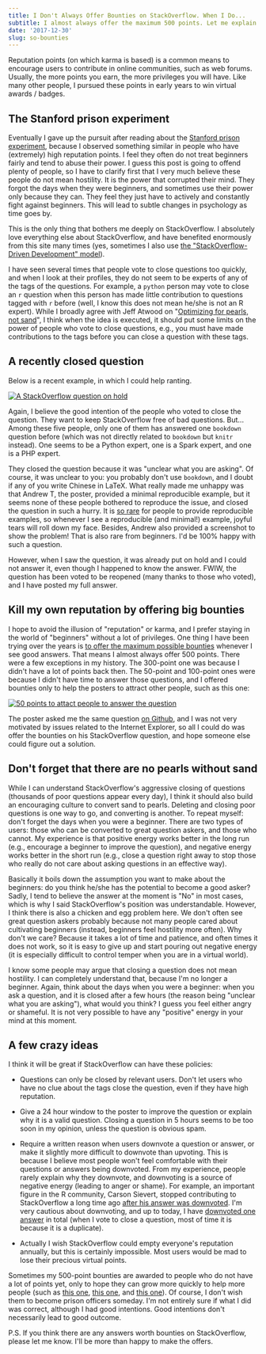 ```yaml
---
title: I Don't Always Offer Bounties on StackOverflow. When I Do...
subtitle: I almost always offer the maximum 500 points. Let me explain why.
date: '2017-12-30'
slug: so-bounties
---
```


Reputation points (on which karma is based) is a common means to encourage users to contribute in online communities, such as web forums. Usually, the more points you earn, the more privileges you will have. Like many other people, I pursued these points in early years to win virtual awards / badges.

## The Stanford prison experiment

Eventually I gave up the pursuit after reading about the [Stanford prison experiment](https://en.wikipedia.org/wiki/Stanford_prison_experiment), because I observed something similar in people who have (extremely) high reputation points. I feel they often do not treat beginners fairly and tend to abuse their power. I guess this post is going to offend plenty of people, so I have to clarify first that I very much believe these people do not mean hostility. It is the power that corrupted their mind. They forgot the days when they were beginners, and sometimes use their power only because they can. They feel they just have to actively and constantly fight against beginners. This will lead to subtle changes in psychology as time goes by.

This is the only thing that bothers me deeply on StackOverflow. I absolutely love everything else about StackOverflow, and have benefited enormously from this site many times (yes, sometimes I also use [the "StackOverflow-Driven Development" model](https://twitter.com/thepracticaldev/status/705825638851149824)).

I have seen several times that people vote to close questions too quickly, and when I look at their profiles, they do not seem to be experts of any of the tags of the questions. For example, a `python` person may vote to close an `r` question when this person has made little contribution to questions tagged with `r` before (well, I know this does not mean he/she is not an R expert). While I broadly agree with Jeff Atwood on "[Optimizing for pearls, not sand](https://stackoverflow.blog/2011/06/13/optimizing-for-pearls-not-sand/)", I think when the idea is executed, it should put some limits on the power of people who vote to close questions, e.g., you must have made contributions to the tags before you can close a question with these tags.

## A recently closed question

Below is a recent example, in which I could help ranting.

[![A StackOverflow question on hold](https://db.yihui.name/images/so-on-hold.png)](https://stackoverflow.com/q/47990152/559676)

Again, I believe the good intention of the people who voted to close the question. They want to keep StackOverflow free of bad questions. But... Among these five people, only one of them has answered one `bookdown` question before (which was not directly related to `bookdown` but `knitr` instead). One seems to be a Python expert, one is a Spark expert, and one is a PHP expert.

They closed the question because it was "unclear what you are asking". Of course, it was unclear to you: you probably don't use `bookdown`, and I doubt if any of you write Chinese in LaTeX. What really made me unhappy was that Andrew T, the poster, provided a minimal reproducible example, but it seems none of these people bothered to reproduce the issue, and closed the question in such a hurry. It is [so rare](/en/2017/10/501st-reminder/) for people to provide reproducible examples, so whenever I see a reproducible (and minimal!) example, joyful tears will roll down my face. Besides, Andrew also provided a screenshot to show the problem! That is also rare from beginners. I'd be 100% happy with such a question.

However, when I saw the question, it was already put on hold and I could not answer it, even though I happened to know the answer. FWIW, the question has been voted to be reopened (many thanks to those who voted), and I have posted my full answer.

## Kill my own reputation by offering big bounties

I hope to avoid the illusion of "reputation" or karma, and I prefer staying in the world of "beginners" without a lot of privileges. One thing I have been trying over the years is [to offer the maximum possible bounties](https://stackoverflow.com/users/559676/yihui-xie?tab=bounties&sort=offered) whenever I see good answers. That means I almost always offer 500 points. There were a few exceptions in my history. The 300-point one was because I didn't have a lot of points back then. The 50-point and 100-point ones were because I didn't have time to answer those questions, and I offered bounties only to help the posters to attract other people, such as this one:

[![50 points to attact people to answer the question](https://db.yihui.name/images/so-bounty.png)](https://stackoverflow.com/q/47840392/559676)

The poster asked me the same question [on Github](https://github.com/rstudio/bookdown/issues/499), and I was not very motivated by issues related to the Internet Explorer, so all I could do was offer the bounties on his StackOverflow question, and hope someone else could figure out a solution.

## Don't forget that there are no pearls without sand

While I can understand StackOverflow's aggressive closing of questions (thousands of poor questions appear every day), I think it should also build an encouraging culture to convert sand to pearls. Deleting and closing poor questions is one way to go, and converting is another. To repeat myself: don't forget the days when you were a beginner. There are two types of users: those who can be converted to great question askers, and those who cannot. My experience is that positive energy works better in the long run (e.g., encourage a beginner to improve the question), and negative energy works better in the short run (e.g., close a question right away to stop those who really do not care about asking questions in an effective way).

Basically it boils down the assumption you want to make about the beginners: do you think he/she has the potential to become a good asker? Sadly, I tend to believe the answer at the moment is "No" in most cases, which is why I said StackOverflow's position was understandable. However, I think there is also a chicken and egg problem here. We don't often see great question askers probably because not many people cared about cultivating beginners (instead, beginners feel hostility more often). Why don't we care? Because it takes a lot of time and patience, and often times it does not work, so it is easy to give up and start pouring out negative energy (it is especially difficult to control temper when you are in a virtual world).

I know some people may argue that closing a question does not mean hostility. I can completely understand that, because I'm no longer a beginner. Again, think about the days when you were a beginner: when you ask a question, and it is closed after a few hours (the reason being "unclear what you are asking"), what would you think? I guess you feel either angry or shameful. It is not very possible to have any "positive" energy in your mind at this moment.

## A few crazy ideas

I think it will be great if StackOverflow can have these policies:

- Questions can only be closed by relevant users. Don't let users who have no clue about the tags close the question, even if they have high reputation.

- Give a 24 hour window to the poster to improve the question or explain why it is a valid question. Closing a question in 5 hours seems to be too soon in my opinion, unless the question is obvious spam.

- Require a written reason when users downvote a question or answer, or make it slightly more difficult to downvote than upvoting. This is because I believe most people won't feel comfortable with their questions or answers being downvoted. From my experience, people rarely explain why they downvote, and downvoting is a source of negative energy (leading to anger or shame). For example, an important figure in the R community, Carson Sievert, stopped contributing to StackOverflow a long time ago [after his answer was downvoted](https://twitter.com/cpsievert/status/936651099653787648). I'm very cautious about downvoting, and up to today, I have [downvoted one answer](https://stackoverflow.com/users/559676/yihui-xie?tab=votes&sort=downvote) in total (when I vote to close a question, most of time it is because it is a duplicate).

- Actually I wish StackOverflow could empty everyone's reputation annually, but this is certainly impossible. Most users would be mad to lose their precious virtual points.

Sometimes my 500-point bounties are awarded to people who do not have a lot of points yet, only to hope they can grow more quickly to help more people (such as [this one](https://stackoverflow.com/a/47292093/559676), [this one](https://stackoverflow.com/a/47109231/559676), and [this one](https://stackoverflow.com/a/46988443/559676)). Of course, I don't wish them to become prison officers someday. I'm not entirely sure if what I did was correct, although I had good intentions. Good intentions don't necessarily lead to good outcome.

P.S. If you think there are any answers worth bounties on StackOverflow, please let me know. I'll be more than happy to make the offers.
